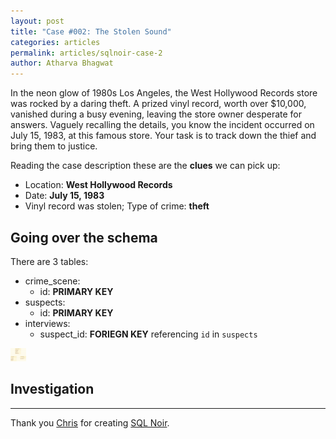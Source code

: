 ```yaml
---
layout: post
title: "Case #002: The Stolen Sound"
categories: articles
permalink: articles/sqlnoir-case-2
author: Atharva Bhagwat
---
```


In the neon glow of 1980s Los Angeles, the West Hollywood Records store was rocked by a daring theft. A prized vinyl record, worth over $10,000, vanished during a busy evening, leaving the store owner desperate for answers. Vaguely recalling the details, you know the incident occurred on July 15, 1983, at this famous store. Your task is to track down the thief and bring them to justice.

Reading the case description these are the **clues** we can pick up:

- Location: **West Hollywood Records**
- Date: **July 15, 1983**
- Vinyl record was stolen; Type of crime: **theft**

## Going over the schema

There are 3 tables:

- crime_scene:
  - id: **PRIMARY KEY**
- suspects:
  - id: **PRIMARY KEY**
- interviews:
  - suspect_id: **FORIEGN KEY** referencing `id` in `suspects`

<img src='/assets/images/articles/sqlnoir_case1/schema.png' alt='case1_schema' width="25">

## Investigation

----

Thank you [Chris](https://github.com/hristo2612) for creating [SQL Noir](https://www.sqlnoir.com/).
